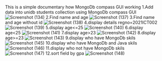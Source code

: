 This is a simple documentary how MongoDb compass GUI working
1.Add data into unidb students collection using MongoDb compass GUI
![Screenshot (134)](https://github.com/user-attachments/assets/6bf1d706-139e-4e39-84dc-83765bf709b0)
2.Find name and age 
![Screenshot (137)](https://github.com/user-attachments/assets/d339f981-68f5-42d5-bdf7-097300eab617)
3.Find name and age without id 
![Screenshot (138)](https://github.com/user-attachments/assets/487233b2-c3be-40b8-9234-bb26c0d59553)
4.display details regno=2021ICT002
![Screenshot (139)](https://github.com/user-attachments/assets/968fe128-ed72-4b88-bc2b-9a9b11ebcdfb)
5.display age<=25
![Screenshot (140)](https://github.com/user-attachments/assets/73f191ca-9b98-4a9c-acfa-7b46bb5a9ec5)
6.display age<25
![Screenshot (141)](https://github.com/user-attachments/assets/f984a060-d948-4d92-98d3-cafc2a79fa09)
7.display age>23
![Screenshot (142)](https://github.com/user-attachments/assets/1483d5ad-e643-48f3-ae8b-3b8c2f0eb617)
8.display age>=23
![Screenshot (143)](https://github.com/user-attachments/assets/5b93e18a-45de-434b-9071-7a66d71856d3)
9.display who have MongoDb skils
![Screenshot (145)](https://github.com/user-attachments/assets/f575634e-d667-4b5b-96f5-0b56fcdc0090)
10.display who have MongoDb and Java skils
![Screenshot (146)](https://github.com/user-attachments/assets/a264359a-c178-41f3-b321-ee4c0e061a1b)
11.display who not have MongoDb skils
![Screenshot (147)](https://github.com/user-attachments/assets/89297627-b2bb-47a2-9baf-02621765f1f3)
12.sort field by gpa
![Screenshot (148)](https://github.com/user-attachments/assets/d01e5470-d5cc-49f1-a449-24f387c848d6)



